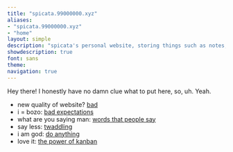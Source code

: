 ```yaml
---
title: "spicata.99000000.xyz"
aliases:
- "spicata.99000000.xyz"
- "home"
layout: simple
description: "spicata's personal website, storing things such as notes, rants, opinion articles, a little comic strip, and more."
showdescription: true
font: sans
theme: 
navigation: true
---
```


Hey there! I honestly have no damn clue what to put here, so, uh. Yeah. 

- new quality of website? [bad](bad)
- i = bozo: [bad expectations](badexpectations)
- what are you saying man: [words that people say](wordspplsay)
- say less: [twaddling](twaddling.md)
- i am god: [do anything](anything.md)
- love it: [the power of kanban](kanban.md)
